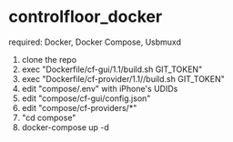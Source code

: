 # controlfloor_docker

required: Docker, Docker Compose, Usbmuxd

1. clone the repo
2. exec "Dockerfile/cf-gui/1.1/build.sh GIT_TOKEN"
3. exec "Dockerfile/cf-provider/1.1//build.sh GIT_TOKEN"
4. edit "compose/.env" with iPhone's UDIDs
5. edit "compose/cf-gui/config.json"
6. edit "compose/cf-providers/*"
7. "cd compose"
8. docker-compose up -d
